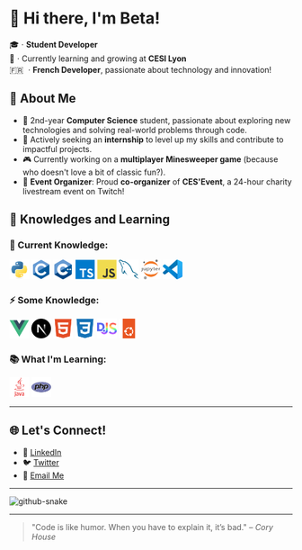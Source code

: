 # 👋 Hi there, I'm Beta!

🎓ㆍ**Student Developer**  
📍ㆍCurrently learning and growing at **CESI Lyon**  
🇫🇷 ㆍ**French Developer**, passionate about technology and innovation!  

## 🚀 About Me
- 🌱 2nd-year **Computer Science** student, passionate about exploring new technologies and solving real-world problems through code.
- 💼 Actively seeking an **internship** to level up my skills and contribute to impactful projects.
- 🎮 Currently working on a **multiplayer Minesweeper game** (because who doesn't love a bit of classic fun?).
- 🌟 **Event Organizer**: Proud **co-organizer** of **CES'Event**, a 24-hour charity livestream event on Twitch!  

## 📖 Knowledges and Learning
### 🌱 Current Knowledge:
<p>
  <img src="https://github.com/devicons/devicon/blob/master/icons/python/python-original.svg" title="Python" alt="Python" width="35" height="35">
  <img src="https://github.com/devicons/devicon/blob/master/icons/c/c-original.svg" title="C" alt="C" width="35" height="35">
  <img src="https://github.com/devicons/devicon/blob/master/icons/cplusplus/cplusplus-original.svg" title="C++" alt="C++" width="35" height="35">
  <img src="https://raw.githubusercontent.com/devicons/devicon/ca28c779441053191ff11710fe24a9e6c23690d6/icons/typescript/typescript-plain.svg" title="TypeScript" alt="TypeScript" width="35" height="35">
  <img src="https://github.com/devicons/devicon/blob/master/icons/javascript/javascript-original.svg" title="JavaScript" alt="JavaScript" width="35" height="35">
  <img src="https://raw.githubusercontent.com/devicons/devicon/ca28c779441053191ff11710fe24a9e6c23690d6/icons/mysql/mysql-original.svg" title="JMySql" alt="MySql" width="35" height="35">
  <img src="https://raw.githubusercontent.com/devicons/devicon/ca28c779441053191ff11710fe24a9e6c23690d6/icons/jupyter/jupyter-original-wordmark.svg" title="Jupyter" alt="Jupyter" width="35" height="35">
  <img src="https://raw.githubusercontent.com/devicons/devicon/ca28c779441053191ff11710fe24a9e6c23690d6/icons/vscode/vscode-original.svg" title="VScode" alt="VScode" width="35" height="35">
</p>

### ⚡ Some Knowledge:
<p>
    <img src="https://github.com/devicons/devicon/blob/master/icons/vuejs/vuejs-original.svg" title="VueJS" alt="VueJS" width="35" height="35">
    <img src="https://raw.githubusercontent.com/devicons/devicon/ca28c779441053191ff11710fe24a9e6c23690d6/icons/nextjs/nextjs-original.svg" title="NextJS" alt="VueJS" width="35" height="35">
    <img src="https://raw.githubusercontent.com/devicons/devicon/ca28c779441053191ff11710fe24a9e6c23690d6/icons/html5/html5-plain.svg" title="Html 5" alt="Html 5" width="35" height="35">
    <img src="https://raw.githubusercontent.com/devicons/devicon/ca28c779441053191ff11710fe24a9e6c23690d6/icons/css3/css3-plain.svg" title="CSS 3" alt="Css 3" width="35" height="35">
    <img src="https://raw.githubusercontent.com/devicons/devicon/ca28c779441053191ff11710fe24a9e6c23690d6/icons/discordjs/discordjs-original.svg" title="DiscordJs" alt="DiscordJs" width="35" height="35">
    <img src="https://raw.githubusercontent.com/devicons/devicon/ca28c779441053191ff11710fe24a9e6c23690d6/icons/ubuntu/ubuntu-original.svg" title="Ubuntu" alt="Ubuntu" width="35" height="35">
</p>

### 📚 What I'm Learning:
<p>
  <img src="https://raw.githubusercontent.com/devicons/devicon/ca28c779441053191ff11710fe24a9e6c23690d6/icons/java/java-plain-wordmark.svg" title="Java" alt="Godot" width="35" height="35">
  <img src="https://raw.githubusercontent.com/devicons/devicon/ca28c779441053191ff11710fe24a9e6c23690d6/icons/php/php-original.svg" title="PHP" alt="PHP" width="35" height="35">
</p>

---

## 🌐 Let's Connect!
- 💼 [LinkedIn](https://linkedin.com/in/louis-drouhin)
- 🐦 [Twitter](https://x.com/BetaLouisD)
- 📧 [Email Me](mailto:louis.drouhin@proton.me)

---

<picture>
  <source media="(prefers-color-scheme: dark)" srcset="https://raw.githubusercontent.com/tobiasmeyhoefer/tobiasmeyhoefer/output/github-snake-dark.svg" />
  <source media="(prefers-color-scheme: light)" srcset="https://raw.githubusercontent.com/tobiasmeyhoefer/tobiasmeyhoefer/output/github-snake.svg" />
  <img alt="github-snake" src="https://raw.githubusercontent.com/tobiasmeyhoefer/tobiasmeyhoefer/output/github-snake.svg" />
</picture>

---

> "Code is like humor. When you have to explain it, it’s bad." – _Cory House_
